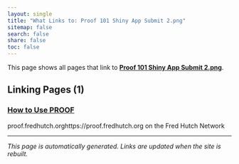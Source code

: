 ```yaml
---
layout: single
title: "What Links to: Proof 101 Shiny App Submit 2.png"
sitemap: false
search: false
share: false
toc: false
---
```


This page shows all pages that link to **[Proof 101 Shiny App Submit 2.png](/datademos/assets/proof_101_shiny_app_submit_2.png)**.

## Linking Pages (1)

### [How to Use PROOF](/datademos/proof-how-to/)

proof.fredhutch.orghttps://proof.fredhutch.org on the Fred Hutch Network

---


*This page is automatically generated. Links are updated when the site is rebuilt.*
